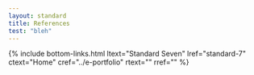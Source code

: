 ```yaml
---
layout: standard
title: References
test: "bleh"
---
```



{% include bottom-links.html ltext="Standard Seven" lref="standard-7"  ctext="Home" cref="../e-portfolio" rtext="" rref="" %}
